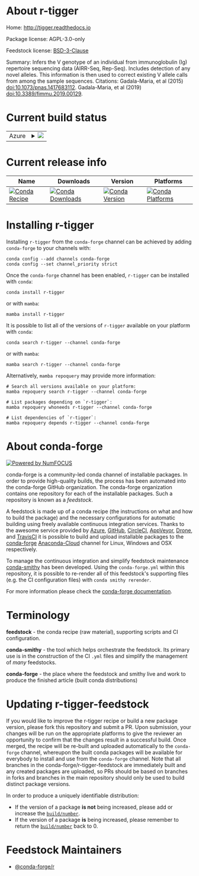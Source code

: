 About r-tigger
==============

Home: http://tigger.readthedocs.io

Package license: AGPL-3.0-only

Feedstock license: [BSD-3-Clause](https://github.com/conda-forge/r-tigger-feedstock/blob/main/LICENSE.txt)

Summary: Infers the V genotype of an individual from immunoglobulin (Ig) repertoire sequencing data (AIRR-Seq, Rep-Seq). Includes detection of any novel alleles. This information is then used to correct existing V allele calls from among the sample sequences. Citations: Gadala-Maria, et al (2015) <doi:10.1073/pnas.1417683112>. Gadala-Maria, et al (2019) <doi:10.3389/fimmu.2019.00129>.

Current build status
====================


<table>
    
  <tr>
    <td>Azure</td>
    <td>
      <details>
        <summary>
          <a href="https://dev.azure.com/conda-forge/feedstock-builds/_build/latest?definitionId=10032&branchName=main">
            <img src="https://dev.azure.com/conda-forge/feedstock-builds/_apis/build/status/r-tigger-feedstock?branchName=main">
          </a>
        </summary>
        <table>
          <thead><tr><th>Variant</th><th>Status</th></tr></thead>
          <tbody><tr>
              <td>linux_64_r_base4.0</td>
              <td>
                <a href="https://dev.azure.com/conda-forge/feedstock-builds/_build/latest?definitionId=10032&branchName=main">
                  <img src="https://dev.azure.com/conda-forge/feedstock-builds/_apis/build/status/r-tigger-feedstock?branchName=main&jobName=linux&configuration=linux_64_r_base4.0" alt="variant">
                </a>
              </td>
            </tr><tr>
              <td>linux_64_r_base4.1</td>
              <td>
                <a href="https://dev.azure.com/conda-forge/feedstock-builds/_build/latest?definitionId=10032&branchName=main">
                  <img src="https://dev.azure.com/conda-forge/feedstock-builds/_apis/build/status/r-tigger-feedstock?branchName=main&jobName=linux&configuration=linux_64_r_base4.1" alt="variant">
                </a>
              </td>
            </tr><tr>
              <td>osx_64_r_base4.0</td>
              <td>
                <a href="https://dev.azure.com/conda-forge/feedstock-builds/_build/latest?definitionId=10032&branchName=main">
                  <img src="https://dev.azure.com/conda-forge/feedstock-builds/_apis/build/status/r-tigger-feedstock?branchName=main&jobName=osx&configuration=osx_64_r_base4.0" alt="variant">
                </a>
              </td>
            </tr><tr>
              <td>osx_64_r_base4.1</td>
              <td>
                <a href="https://dev.azure.com/conda-forge/feedstock-builds/_build/latest?definitionId=10032&branchName=main">
                  <img src="https://dev.azure.com/conda-forge/feedstock-builds/_apis/build/status/r-tigger-feedstock?branchName=main&jobName=osx&configuration=osx_64_r_base4.1" alt="variant">
                </a>
              </td>
            </tr><tr>
              <td>win_64_r_base4.0</td>
              <td>
                <a href="https://dev.azure.com/conda-forge/feedstock-builds/_build/latest?definitionId=10032&branchName=main">
                  <img src="https://dev.azure.com/conda-forge/feedstock-builds/_apis/build/status/r-tigger-feedstock?branchName=main&jobName=win&configuration=win_64_r_base4.0" alt="variant">
                </a>
              </td>
            </tr><tr>
              <td>win_64_r_base4.1</td>
              <td>
                <a href="https://dev.azure.com/conda-forge/feedstock-builds/_build/latest?definitionId=10032&branchName=main">
                  <img src="https://dev.azure.com/conda-forge/feedstock-builds/_apis/build/status/r-tigger-feedstock?branchName=main&jobName=win&configuration=win_64_r_base4.1" alt="variant">
                </a>
              </td>
            </tr>
          </tbody>
        </table>
      </details>
    </td>
  </tr>
</table>

Current release info
====================

| Name | Downloads | Version | Platforms |
| --- | --- | --- | --- |
| [![Conda Recipe](https://img.shields.io/badge/recipe-r--tigger-green.svg)](https://anaconda.org/conda-forge/r-tigger) | [![Conda Downloads](https://img.shields.io/conda/dn/conda-forge/r-tigger.svg)](https://anaconda.org/conda-forge/r-tigger) | [![Conda Version](https://img.shields.io/conda/vn/conda-forge/r-tigger.svg)](https://anaconda.org/conda-forge/r-tigger) | [![Conda Platforms](https://img.shields.io/conda/pn/conda-forge/r-tigger.svg)](https://anaconda.org/conda-forge/r-tigger) |

Installing r-tigger
===================

Installing `r-tigger` from the `conda-forge` channel can be achieved by adding `conda-forge` to your channels with:

```
conda config --add channels conda-forge
conda config --set channel_priority strict
```

Once the `conda-forge` channel has been enabled, `r-tigger` can be installed with `conda`:

```
conda install r-tigger
```

or with `mamba`:

```
mamba install r-tigger
```

It is possible to list all of the versions of `r-tigger` available on your platform with `conda`:

```
conda search r-tigger --channel conda-forge
```

or with `mamba`:

```
mamba search r-tigger --channel conda-forge
```

Alternatively, `mamba repoquery` may provide more information:

```
# Search all versions available on your platform:
mamba repoquery search r-tigger --channel conda-forge

# List packages depending on `r-tigger`:
mamba repoquery whoneeds r-tigger --channel conda-forge

# List dependencies of `r-tigger`:
mamba repoquery depends r-tigger --channel conda-forge
```


About conda-forge
=================

[![Powered by
NumFOCUS](https://img.shields.io/badge/powered%20by-NumFOCUS-orange.svg?style=flat&colorA=E1523D&colorB=007D8A)](https://numfocus.org)

conda-forge is a community-led conda channel of installable packages.
In order to provide high-quality builds, the process has been automated into the
conda-forge GitHub organization. The conda-forge organization contains one repository
for each of the installable packages. Such a repository is known as a *feedstock*.

A feedstock is made up of a conda recipe (the instructions on what and how to build
the package) and the necessary configurations for automatic building using freely
available continuous integration services. Thanks to the awesome service provided by
[Azure](https://azure.microsoft.com/en-us/services/devops/), [GitHub](https://github.com/),
[CircleCI](https://circleci.com/), [AppVeyor](https://www.appveyor.com/),
[Drone](https://cloud.drone.io/welcome), and [TravisCI](https://travis-ci.com/)
it is possible to build and upload installable packages to the
[conda-forge](https://anaconda.org/conda-forge) [Anaconda-Cloud](https://anaconda.org/)
channel for Linux, Windows and OSX respectively.

To manage the continuous integration and simplify feedstock maintenance
[conda-smithy](https://github.com/conda-forge/conda-smithy) has been developed.
Using the ``conda-forge.yml`` within this repository, it is possible to re-render all of
this feedstock's supporting files (e.g. the CI configuration files) with ``conda smithy rerender``.

For more information please check the [conda-forge documentation](https://conda-forge.org/docs/).

Terminology
===========

**feedstock** - the conda recipe (raw material), supporting scripts and CI configuration.

**conda-smithy** - the tool which helps orchestrate the feedstock.
                   Its primary use is in the construction of the CI ``.yml`` files
                   and simplify the management of *many* feedstocks.

**conda-forge** - the place where the feedstock and smithy live and work to
                  produce the finished article (built conda distributions)


Updating r-tigger-feedstock
===========================

If you would like to improve the r-tigger recipe or build a new
package version, please fork this repository and submit a PR. Upon submission,
your changes will be run on the appropriate platforms to give the reviewer an
opportunity to confirm that the changes result in a successful build. Once
merged, the recipe will be re-built and uploaded automatically to the
`conda-forge` channel, whereupon the built conda packages will be available for
everybody to install and use from the `conda-forge` channel.
Note that all branches in the conda-forge/r-tigger-feedstock are
immediately built and any created packages are uploaded, so PRs should be based
on branches in forks and branches in the main repository should only be used to
build distinct package versions.

In order to produce a uniquely identifiable distribution:
 * If the version of a package **is not** being increased, please add or increase
   the [``build/number``](https://docs.conda.io/projects/conda-build/en/latest/resources/define-metadata.html#build-number-and-string).
 * If the version of a package **is** being increased, please remember to return
   the [``build/number``](https://docs.conda.io/projects/conda-build/en/latest/resources/define-metadata.html#build-number-and-string)
   back to 0.

Feedstock Maintainers
=====================

* [@conda-forge/r](https://github.com/conda-forge/r/)


